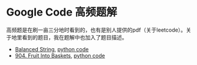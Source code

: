 # Google Code 高频题解

高频题是在刷一亩三分地时看到的，也有是别人提供的pdf（关于leetcode）。关于地里看到的题目，我在题解中也加入了题目描述。

- [Balanced String](https://www.1point3acres.com/bbs/forum.php?mod=viewthread&tid=556706&extra=page%3D1%26filter%3Dtypeid%26typeid%3D1019&page=1), [python code](generateBalancedString.py)
- [904. Fruit Into Baskets](https://leetcode.com/problems/fruit-into-baskets/), [python code](totalFruit.py)




